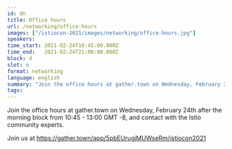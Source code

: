 ```yaml
---
id: dn
title: Office hours 
url: /networking/office-hours
images: ["/istiocon-2021/images/networking/office-hours.jpg"]
speakers:
time_start: 2021-02-24T18:45:00.000Z
time_end:   2021-02-24T21:00:00.000Z
block: d
slot: n
format: networking
language: english
summary: "Join the office hours at gather.town on Wednesday, February 24th after the morning block from 10:45 - 13:00 GMT -8, and contact with the Istio community experts."
tags:
---
```


Join the office hours at gather.town on Wednesday, February 24th after the morning block from 10:45 - 13:00 GMT -8, and contact with the Istio community experts. 

Join us at https://gather.town/app/5pbEUrugjMUWseRm/istiocon2021